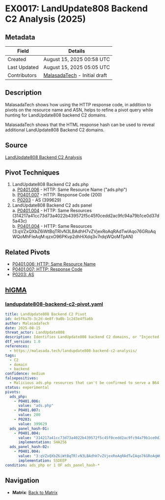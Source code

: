 # EX0017:  LandUpdate808 Backend C2 Analysis (2025)

## Metadata
| Field          | Details                                      |
|----------------|----------------------------------------------|
| Created        | August 15, 2025 00:58 UTC                    |
| Last Updated   | August 15, 2025 05:05 UTC                    |
| Contributors   | [MalasadaTech](../contributors.md#malasadatech) - Initial draft |

## Description
MalasadaTech shows how using the HTTP response code, in addition to pivots on the resource name and ASN, helps to refine a pivot query while hunting for LandUpdate808 backend C2 domains.

MalasadaTech shows that the HTML response hash can be used to reveal additional LandUpdate808 Backend C2 domains.

## Source
 [LandUpdate808 Backend C2 Analysis](https://malasada.tech/landupdate808-backend-c2-analysis/)

## Pivot Techniques
1. LandUpdate808 Backend C2 ads.php   
    a. [P0401.006](../pivots/P0401.006.md) - HTTP: Same Resource Name ("ads.php")    
    b. [P0401.007](../pivots/P0401.007.md) - HTTP: Response Code (200)     
    c. [P0203](../pivots/P0203.md) - AS (399629)
2. LandUpdate808 Backend C2 ads panel   
    a. [P0401.004](../pivots/P0401.004.md) - HTTP: Same Resources (314217a41cc73d73a4022b439572f5c45f0cedd2ac9fc94a79b1ce0d37d5a43c)    
    b. [P0401.004](../pivots/P0401.004.md) - HTTP: Same Resources (3:qVZxQXbZ6iWtBqTRlvN3LBAdhH7vZVjexRoAqRAdTwIAqo76GRoAqWQoMhFIeAqM:qzxO96PKvp2dhHiXdq3v7rdqWQoMTpAN)    

## Related Pivots
- [P0401.006: HTTP: Same Resource Name](../pivots/P0401.006.md)
- [P0401.007: HTTP: Response Code](../pivots/P0401.007.md)
- [P0203: AS](../pivots/P0203.md)

## [hIGMA](https://github.com/MalasadaTech/hIGMA) 

### [landupdate808-backend-c2-pivot.yaml](https://github.com/MalasadaTech/hIGMA/blob/main/rules/landupdate808-backend-c2-pivot.yaml)
```yaml
title: LandUpdate808 Backend C2 Pivot
id: 4e5f6a7b-3c2d-4e8f-9a0b-1c2d3e4f5a6b
author: MalasadaTech
date: 2025-08-15
threat_actor: LandUpdate808
description: Identifies LandUpdate808 backend C2 domains, or "Injected Link Providers", that provide the injected link to load the LandUpdate808 exploit kit. These normally return a B64-encoded string that is the injected URL. This search will return the scan jobs that scanned the ads.php route, got a 200 response, and is hosted on AS399629.
dtf_version: 1.0
references:
  - https://malasada.tech/landupdate808-backend-c2-analysis/
tags:
  - C2
  - domain
  - backend
confidence: medium
falsepositives:
  - Malicious ads.php resources that can't be confirmed to serve a B64 encoded string.
status: experimental
pivots:
  ads_php:
    - P0401.006:
      value: "ads.php"
    - P0401.007:
      value: 200
    - P0203:
      value: 399629
  ads_panel_hash-01:
    - P0401.004:
      value: "314217a41cc73d73a4022b439572f5c45f0cedd2ac9fc94a79b1ce0d37d5a43c"
      implementation: SHA256
  ads_panel_hash-02:
    - P0401.004:
      value: "3:qVZxQXbZ6iWtBqTRlvN3LBAdhH7vZVjexRoAqRAdTwIAqo76GRoAqWQoMhFIeAqM:qzxO96PKvp2dhHiXdq3v7rdqWQoMTpAN"
      implementation: SSDEEP  
condition: ads_php or 1 OF ads_panel_hash-*
```


## Navigation
- **Matrix**: [Back to Matrix](../matrix.md)